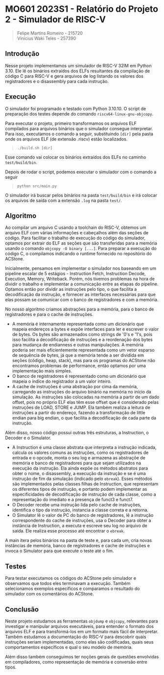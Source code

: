# MO601 2023S1 - Relatório do Projeto 2 - Simulador de RISC-V

> Felipe Martins Romeiro - 215720  
> Vinícius Waki Teles - 257390

## Introdução

Nesse projeto implementamos um simulador de RISC-V 32IM em Python 3.10. Ele lê os binários extraídos dos ELFs resultantes da compilação de código C para RISC-V e gera arquivos de log listando os valores dos registradores e o disassembly para cada instrução.

## Execução

O simulador foi programado e testado com Python 3.10.10. O script de preparação dos testes depende do comando `riscv64-linux-gnu-objcopy`.

Para executar o projeto, primeiro transformamos os arquivos ELF compilados para arquivos binários que o simulador consegue interpretar. Para isso, executamos o comando a seguir, substituindo `[dir]` pela pasta onde os arquivos ELF (de extensão .riscv) estão localizados.

> `./build.sh [dir]`

Esse comando vai colocar os binários extraídos dos ELFs no caminho `test/build/bin`.

Depois de rodar o script, podemos executar o simulador com o comando a seguir

> `python src/main.py`

O simulador irá buscar pelos binários na pasta `test/build/bin` e irá colocar os arquivos de saída com a extensão `.log` na pasta `test/`.

## Algoritmo

Ao compilar um arquivo C usando a toolchain do RISC-V, obtemos um arquivo ELF com várias informações e cabeçalhos além das seções de código. Para facilitar o trabalho de execução do código do simulador, optamos por extrair do ELF as seções que são transferidas para a memória usando o comando `objcopy -O binary [...]`. Para preparar a execução do código C, o compilamos indicando o runtime fornecido no repositório do ACStone.

Inicialmente, pensamos em implementar o simulador nos baseando em um pipeline escalar de 5 estágios - Instruction Fetch, Instruction Decode, Execution, Memory, Writeback. Porém, nós tivemos problemas na hora de dividir o trabalho e implementar a comunicação entre as etapas do pipeline. Optamos então por dividir as instruções pelo tipo, o que facilita a decodificação da instrução, e fornecer as interfaces necessárias para que elas possam se comunicar com o banco de registradores e com a memória.

No nosso algoritmo criamos abstrações para a memória, para o banco de registradores e para o cache de instruções.
- A memória é internamente representada como um dicionário que mapeia endereços a bytes e expõe interfaces para ler e escrever o valor de bytes. Os bytes são armazenados como strings de '0's e '1's, pois isso facilita a decodificação de instruções e a reordenação dos bytes para mudança de endianness e outras manipulações. A memória poderia ser mais eficientemente representada como um vetor esparso de sequência de bytes, já que a memória tende a ser dividida em seções (código, heap, stack), mas para os programas do ACStone não encontramos problemas de performance, então optamos por uma implementação mais simples.
- O banco de registradores é representado como um dicionário que mapeia o índice do registrador a um valor inteiro.
- A cache de instruções é uma abstração por cima da memória, carregando as instruções do arquivo binário na memória no início da simulação. As instruções são colocadas na memória a partir de um dado offset, pois no próprio ELF elas têm esse offset que é considerado pelas instruções de LOAD, STORE e JUMP. Ela também realiza a leitura de instruções a partir do endereço, fazendo a transformação de little endian para big endian, o que facilita a decodificação de cada parte da instrução.

Além disso, nosso código possui outras três estruturas, a Instruction, o Decoder e o Simulator.
- A Instruction é uma classe abstrata que interpreta a instrução indicada, calcula os valores comuns as instruções, como os registradores de entrada e o opcode, monta o seu log e armazena as abstraçõe de memória e banco de registradores para que sejam utilizados na execução da instrução. Ela ainda expõe os métodos abstratos para obter o nome, o disassembly, a execução da instrução e se é uma instrução de fim da simulação (indicado pelo `ebreak`). Esses métodos são implementados pelas classes filhas de Instruction, que representam os diferentes tipos de instrução, e portanto podem implementar as especificidades de decodificação de instrução de cada classe, como a representação do imediato e a presença de funct3 e funct7.
- O Decoder recebe uma instrução lida pelo cache de instruções, identifica o tipo da instrução, instancia a classe correta e a retorna.
- O Simulator lê o valor de PC do banco de registradores, lê a instrução correspondente do cache de instruções, usa o Decoder para obter a instância de Instruction, a executa e escreve seu log no arquivo de saída. Ele realiza esse processo até encontrar o `ebreak`.

A main itera pelos binários na pasta de teste e, para cada um, cria novas instâncias de memória, banco de registradores e cache de instruções e invoca o Simulator para que execute o teste até o fim.

## Testes

Para testar executamos os códigos do ACStone pelo simulador e observamos que todos eles terminavam a execução. Também selecionamos exemplos específicos e comparamos o resultado do simulador com os comentários do ACStone.

## Conclusão

Neste projeto estudamos as ferramentas `objdump` e `objcopy`, relevantes para investigar e manipular arquivos executáveis, para entender o formato dos arquivos ELF e para transformá-los em um formato mais fácil de interpretar. Também estudamos a documentação do RISC-V para descobrir quais instruções seriam implementadas, como elas são codificadas, quais seus comportamentos específicos e qual o seu modelo de memória.

Além disso também conseguimos ter noções gerais de questões envolvidas em compiladores, como representação de memória e conversão entre tipos.